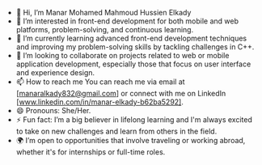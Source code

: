 - 👋 Hi, I’m Manar Mohamed Mahmoud Hussien Elkady
- 👀 I’m interested in front-end development for both mobile and web platforms, problem-solving, and continuous learning.
- 🌱 I’m currently learning advanced front-end development techniques and improving my problem-solving skills by tackling challenges in C++.
- 💞️ I’m looking to collaborate on  projects related to web or mobile application development, especially those that focus on user interface and experience design.
- 📫 How to reach me You can reach me via email at [manaralkady832@gmail.com] or connect with me on LinkedIn [www.linkedin.com/in/manar-elkady-b62ba5292].
- 😄 Pronouns: She/Her.
- ⚡ Fun fact: I’m a big believer in lifelong learning and I'm always excited to take on new challenges and learn from others in the field.
- 🌍 I’m open to opportunities that involve traveling or working abroad, whether it's for internships or full-time roles.

<!---
ManarElkady123/ManarElkady123 is a ✨ special ✨ repository because its `README.md` (this file) appears on your GitHub profile.
You can click the Preview link to take a look at your changes.
--->
